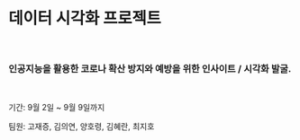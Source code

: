 # 데이터 시각화 프로젝트

<br/>

### 인공지능을 활용한 코로나 확산 방지와 예방을 위한 인사이트 / 시각화 발굴.



<br/>

기간: 9월 2일 ~ 9월 9일까지

팀원: 고재증, 김의연, 양호령, 김혜란, 최지호




